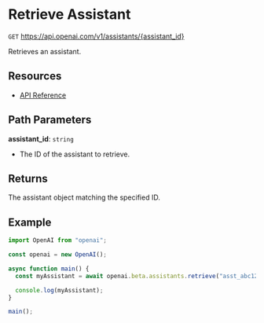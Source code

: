 # Retrieve Assistant

`GET` https://api.openai.com/v1/assistants/{assistant_id}

Retrieves an assistant.

## Resources

- [API Reference](https://platform.openai.com/docs/api-reference/assistants/getAssistant)

## Path Parameters

**assistant_id**: `string`

- The ID of the assistant to retrieve.

## Returns

The assistant object matching the specified ID.

## Example

```js
import OpenAI from "openai";

const openai = new OpenAI();

async function main() {
  const myAssistant = await openai.beta.assistants.retrieve("asst_abc123");

  console.log(myAssistant);
}

main();
```
